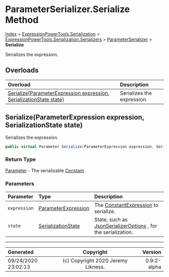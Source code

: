 ﻿# ParameterSerializer.Serialize Method

[Index](../index.md) > [ExpressionPowerTools.Serialization](ExpressionPowerTools.Serialization.a.md) > [ExpressionPowerTools.Serialization.Serializers](ExpressionPowerTools.Serialization.Serializers.n.md) > [ParameterSerializer](ExpressionPowerTools.Serialization.Serializers.ParameterSerializer.cs.md) > **Serialize**

Serializes the expression.

## Overloads

| Overload | Description |
| :-- | :-- |
| [Serialize(ParameterExpression expression, SerializationState state)](#serializeparameterexpression-expression-serializationstate-state) | Serializes the expression. |
## Serialize(ParameterExpression expression, SerializationState state)

Serializes the expression.

```csharp
public virtual Parameter Serialize(ParameterExpression expression, SerializationState state)
```

### Return Type

 [Parameter](ExpressionPowerTools.Serialization.Serializers.Parameter.cs.md)  - The serializable [Constant](ExpressionPowerTools.Serialization.Serializers.Constant.cs.md) .

### Parameters

| Parameter | Type | Description |
| :-- | :-- | :-- |
| `expression` | [ParameterExpression](https://docs.microsoft.com/dotnet/api/system.linq.expressions.parameterexpression) | The [ConstantExpression](https://docs.microsoft.com/dotnet/api/system.linq.expressions.constantexpression) to serialize. |
| `state` | [SerializationState](ExpressionPowerTools.Serialization.Serializers.SerializationState.cs.md) | State, such as [JsonSerializerOptions](https://docs.microsoft.com/dotnet/api/system.text.json.jsonserializeroptions) , for the serialization. |



---

| Generated | Copyright | Version |
| :-- | :-: | --: |
| 09/24/2020 23:02:13 | (c) Copyright 2020 Jeremy Likness. | 0.9.2-alpha |
